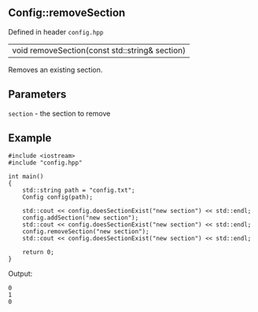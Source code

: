 ## Config::removeSection
Defined in header `config.hpp`

| |
| --- |
| void removeSection(const std::string& section) |

Removes an existing section.

## Parameters
`section` - the section to remove

## Example
```
#include <iostream>
#include "config.hpp"

int main()
{
    std::string path = "config.txt";
    Config config(path);
    
    std::cout << config.doesSectionExist("new section") << std::endl;
    config.addSection("new section");
    std::cout << config.doesSectionExist("new section") << std::endl;
    config.removeSection("new section");
    std::cout << config.doesSectionExist("new section") << std::endl;

    return 0;
}
```
Output:
```
0
1
0
```